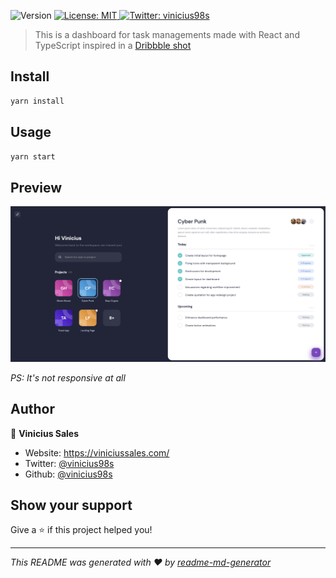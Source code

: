<p>
  <img alt="Version" src="https://img.shields.io/badge/version-0.1.0-blue.svg?cacheSeconds=2592000" />
  <a href="#" target="_blank">
    <img alt="License: MIT" src="https://img.shields.io/badge/License-MIT-yellow.svg" />
  </a>
  <a href="https://twitter.com/vinicius98s" target="_blank">
    <img alt="Twitter: vinicius98s" src="https://img.shields.io/twitter/follow/vinicius98s.svg?style=social" />
  </a>
</p>

> This is a dashboard for task managements made with React and TypeScript inspired in a [Dribbble shot](https://dribbble.com/shots/6816310--Exploration-Dashboard-for-Task-Management)

## Install

```sh
yarn install
```

## Usage

```sh
yarn start
```

## Preview

![Preview Dashboard](./preview.png)

_PS: It's not responsive at all_

## Author

👤 **Vinicius Sales**

- Website: https://viniciussales.com/
- Twitter: [@vinicius98s](https://twitter.com/vinicius98s)
- Github: [@vinicius98s](https://github.com/vinicius98s)

## Show your support

Give a ⭐️ if this project helped you!

---

_This README was generated with ❤️ by [readme-md-generator](https://github.com/kefranabg/readme-md-generator)_
